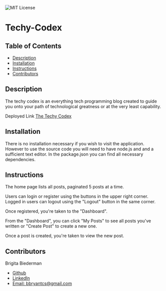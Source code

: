 ![MIT License](https://img.shields.io/badge/License-MIT-yellow)

# Techy-Codex

## Table of Contents

- [Description](#Desctiption)
- [Installation](#Installation)
- [Instructions](#Instructions)
- [Contributors](#Contributors)

## Description

The techy codex is an everything tech programming blog created to guide you onto your path of technological greatness or at the very least capability.

Deployed Link [The Techy Codex](https://techy-codex.herokuapp.com/dashboard)

## Installation

There is no installation necessary if you wish to visit the application. However to use the source code you will need to have node.js and and a sufficient text editor. In the package.json you can find all necessary dependencies.

## Instructions

The home page lists all posts, paginated 5 posts at a time.

Users can login or register using the buttons in the upper right corner. Logged in users can logout using the "Logout" button in the same corner.

Once registered, you're taken to the "Dashboard".

From the "Dashboard", you can click "My Posts" to see all posts you've written or "Create Post" to create a new one.

Once a post is created, you're taken to view the new post.

## Contributors

Brigita Biederman

- [Github](https://github.com/bravenbright)
- [LinkedIn](https://www.linkedin.com/in/brigita-biederman/)
- [Email: bbryantcs@gmail.com](mailto:bbryantcs@gmail.com)
